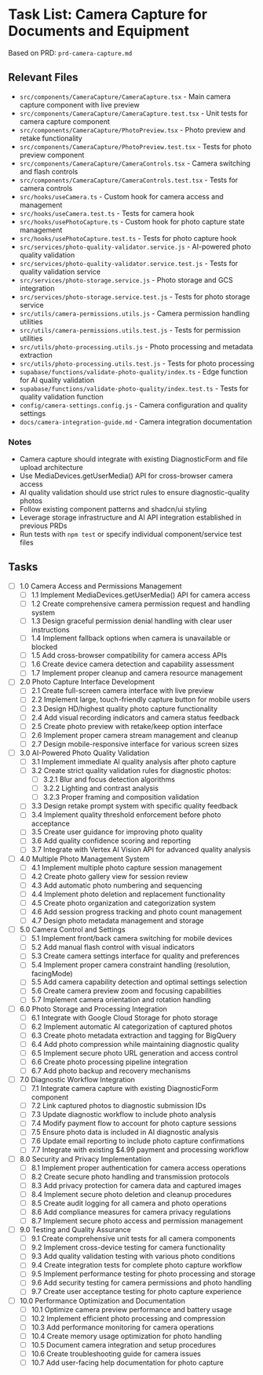 # Task List: Camera Capture for Documents and Equipment

Based on PRD: `prd-camera-capture.md`

## Relevant Files

- `src/components/CameraCapture/CameraCapture.tsx` - Main camera capture component with live preview
- `src/components/CameraCapture/CameraCapture.test.tsx` - Unit tests for camera capture component
- `src/components/CameraCapture/PhotoPreview.tsx` - Photo preview and retake functionality
- `src/components/CameraCapture/PhotoPreview.test.tsx` - Tests for photo preview component
- `src/components/CameraCapture/CameraControls.tsx` - Camera switching and flash controls
- `src/components/CameraCapture/CameraControls.test.tsx` - Tests for camera controls
- `src/hooks/useCamera.ts` - Custom hook for camera access and management
- `src/hooks/useCamera.test.ts` - Tests for camera hook
- `src/hooks/usePhotoCapture.ts` - Custom hook for photo capture state management
- `src/hooks/usePhotoCapture.test.ts` - Tests for photo capture hook
- `src/services/photo-quality-validator.service.js` - AI-powered photo quality validation
- `src/services/photo-quality-validator.service.test.js` - Tests for quality validation service
- `src/services/photo-storage.service.js` - Photo storage and GCS integration
- `src/services/photo-storage.service.test.js` - Tests for photo storage service
- `src/utils/camera-permissions.utils.js` - Camera permission handling utilities
- `src/utils/camera-permissions.utils.test.js` - Tests for permission utilities
- `src/utils/photo-processing.utils.js` - Photo processing and metadata extraction
- `src/utils/photo-processing.utils.test.js` - Tests for photo processing
- `supabase/functions/validate-photo-quality/index.ts` - Edge function for AI quality validation
- `supabase/functions/validate-photo-quality/index.test.ts` - Tests for quality validation function
- `config/camera-settings.config.js` - Camera configuration and quality settings
- `docs/camera-integration-guide.md` - Camera integration documentation

### Notes

- Camera capture should integrate with existing DiagnosticForm and file upload architecture
- Use MediaDevices.getUserMedia() API for cross-browser camera access
- AI quality validation should use strict rules to ensure diagnostic-quality photos
- Follow existing component patterns and shadcn/ui styling
- Leverage storage infrastructure and AI API integration established in previous PRDs
- Run tests with `npm test` or specify individual component/service test files

## Tasks

- [ ] 1.0 Camera Access and Permissions Management
  - [ ] 1.1 Implement MediaDevices.getUserMedia() API for camera access
  - [ ] 1.2 Create comprehensive camera permission request and handling system
  - [ ] 1.3 Design graceful permission denial handling with clear user instructions
  - [ ] 1.4 Implement fallback options when camera is unavailable or blocked
  - [ ] 1.5 Add cross-browser compatibility for camera access APIs
  - [ ] 1.6 Create device camera detection and capability assessment
  - [ ] 1.7 Implement proper cleanup and camera resource management

- [ ] 2.0 Photo Capture Interface Development
  - [ ] 2.1 Create full-screen camera interface with live preview
  - [ ] 2.2 Implement large, touch-friendly capture button for mobile users
  - [ ] 2.3 Design HD/highest quality photo capture functionality
  - [ ] 2.4 Add visual recording indicators and camera status feedback
  - [ ] 2.5 Create photo preview with retake/keep option interface
  - [ ] 2.6 Implement proper camera stream management and cleanup
  - [ ] 2.7 Design mobile-responsive interface for various screen sizes

- [ ] 3.0 AI-Powered Photo Quality Validation
  - [ ] 3.1 Implement immediate AI quality analysis after photo capture
  - [ ] 3.2 Create strict quality validation rules for diagnostic photos:
    - [ ] 3.2.1 Blur and focus detection algorithms
    - [ ] 3.2.2 Lighting and contrast analysis
    - [ ] 3.2.3 Proper framing and composition validation
  - [ ] 3.3 Design retake prompt system with specific quality feedback
  - [ ] 3.4 Implement quality threshold enforcement before photo acceptance
  - [ ] 3.5 Create user guidance for improving photo quality
  - [ ] 3.6 Add quality confidence scoring and reporting
  - [ ] 3.7 Integrate with Vertex AI Vision API for advanced quality analysis

- [ ] 4.0 Multiple Photo Management System
  - [ ] 4.1 Implement multiple photo capture session management
  - [ ] 4.2 Create photo gallery view for session review
  - [ ] 4.3 Add automatic photo numbering and sequencing
  - [ ] 4.4 Implement photo deletion and replacement functionality
  - [ ] 4.5 Create photo organization and categorization system
  - [ ] 4.6 Add session progress tracking and photo count management
  - [ ] 4.7 Design photo metadata management and storage

- [ ] 5.0 Camera Control and Settings
  - [ ] 5.1 Implement front/back camera switching for mobile devices
  - [ ] 5.2 Add manual flash control with visual indicators
  - [ ] 5.3 Create camera settings interface for quality and preferences
  - [ ] 5.4 Implement proper camera constraint handling (resolution, facingMode)
  - [ ] 5.5 Add camera capability detection and optimal settings selection
  - [ ] 5.6 Create camera preview zoom and focusing capabilities
  - [ ] 5.7 Implement camera orientation and rotation handling

- [ ] 6.0 Photo Storage and Processing Integration
  - [ ] 6.1 Integrate with Google Cloud Storage for photo storage
  - [ ] 6.2 Implement automatic AI categorization of captured photos
  - [ ] 6.3 Create photo metadata extraction and tagging for BigQuery
  - [ ] 6.4 Add photo compression while maintaining diagnostic quality
  - [ ] 6.5 Implement secure photo URL generation and access control
  - [ ] 6.6 Create photo processing pipeline integration
  - [ ] 6.7 Add photo backup and recovery mechanisms

- [ ] 7.0 Diagnostic Workflow Integration
  - [ ] 7.1 Integrate camera capture with existing DiagnosticForm component
  - [ ] 7.2 Link captured photos to diagnostic submission IDs
  - [ ] 7.3 Update diagnostic workflow to include photo analysis
  - [ ] 7.4 Modify payment flow to account for photo capture sessions
  - [ ] 7.5 Ensure photo data is included in AI diagnostic analysis
  - [ ] 7.6 Update email reporting to include photo capture confirmations
  - [ ] 7.7 Integrate with existing $4.99 payment and processing workflow

- [ ] 8.0 Security and Privacy Implementation
  - [ ] 8.1 Implement proper authentication for camera access operations
  - [ ] 8.2 Create secure photo handling and transmission protocols
  - [ ] 8.3 Add privacy protection for camera data and captured images
  - [ ] 8.4 Implement secure photo deletion and cleanup procedures
  - [ ] 8.5 Create audit logging for all camera and photo operations
  - [ ] 8.6 Add compliance measures for camera privacy regulations
  - [ ] 8.7 Implement secure photo access and permission management

- [ ] 9.0 Testing and Quality Assurance
  - [ ] 9.1 Create comprehensive unit tests for all camera components
  - [ ] 9.2 Implement cross-device testing for camera functionality
  - [ ] 9.3 Add quality validation testing with various photo conditions
  - [ ] 9.4 Create integration tests for complete photo capture workflow
  - [ ] 9.5 Implement performance testing for photo processing and storage
  - [ ] 9.6 Add security testing for camera permissions and photo handling
  - [ ] 9.7 Create user acceptance testing for photo capture experience

- [ ] 10.0 Performance Optimization and Documentation
  - [ ] 10.1 Optimize camera preview performance and battery usage
  - [ ] 10.2 Implement efficient photo processing and compression
  - [ ] 10.3 Add performance monitoring for camera operations
  - [ ] 10.4 Create memory usage optimization for photo handling
  - [ ] 10.5 Document camera integration and setup procedures
  - [ ] 10.6 Create troubleshooting guide for camera issues
  - [ ] 10.7 Add user-facing help documentation for photo capture